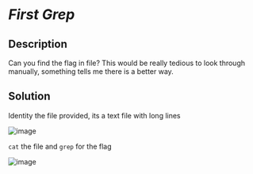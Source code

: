 # _First Grep_
## Description
Can you find the flag in file? This would be really tedious to look through manually, something tells me there is a better way.
## Solution
Identity the file provided, its a text file with long lines

![image](https://user-images.githubusercontent.com/70738420/178316804-07de2bd8-d597-40d5-9564-4c94c08fad50.png)

`cat` the file and `grep` for the flag

![image](https://user-images.githubusercontent.com/70738420/178317149-08ad6054-4848-471b-9793-0ae3549b7ca9.png)